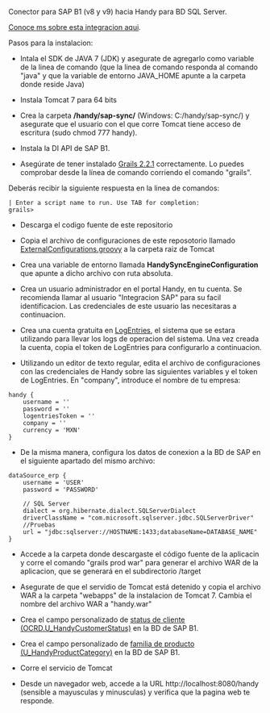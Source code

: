 Conector para SAP B1 (v8 y v9) hacia Handy para BD SQL Server.

[Conoce ms sobre esta integracion aqui](http://ayuda.handy.la/general/integracion-sap-b1-handy).

Pasos para la instalacion:

- Intala el SDK de JAVA 7 (JDK) y asegurate de agregarlo como variable de la linea de comando (que la linea de comando responda al comando "java" y que la variable de entorno JAVA_HOME apunte a la carpeta donde reside Java)

- Instala Tomcat 7 para 64 bits

- Crea la carpeta **/handy/sap-sync/** (Windows: C:/handy/sap-sync/) y asegurate que el usuario con el que corre Tomcat tiene acceso de escritura (sudo chmod 777 handy).

- Instala la DI API de SAP B1.

- Asegúrate de tener instalado [Grails 2.2.1](http://grails.org/download.html) correctamente. Lo puedes comprobar desde la línea de comando corriendo el comando "grails".

Deberás recibir la siguiente respuesta en la linea de comandos:
```
| Enter a script name to run. Use TAB for completion: 
grails> 
```

- Descarga el codigo fuente de este repositorio

- Copia el archivo de configuraciones de este reposotorio llamado [ExternalConfigurations.groovy](https://github.com/arturoojeda/handy-sap-b1-integration/blob/master/ExternalConfigurations.groovy) a la carpeta raiz de Tomcat

- Crea una variable de entorno llamada **HandySyncEngineConfiguration** que apunte a dicho archivo con ruta absoluta.

- Crea un usuario administrador en el portal Handy, en tu cuenta. Se recomienda llamar al usuario "Integracion SAP" para su facil identificacion. Las credenciales de este usuario las necesitaras a continuacion.

- Crea una cuenta gratuita en [LogEntries](https://logentries.com/), el sistema que se estara utilizando para llevar los logs de operacion del sistema. Una vez creada la cuenta, copia el token de LogEntries para configurarlo a continuacion.

- Utilizando un editor de texto regular, edita el archivo de configuraciones con las credenciales de Handy sobre las siguientes variables y el token de LogEntries. En "company", introduce el nombre de tu empresa:

```
handy {
    username = ''
    password = ''
    logentriesToken = ''
    company = ''
    currency = 'MXN'
}
```

- De la misma manera, configura los datos de conexion a la BD de SAP en el siguiente apartado del mismo archivo:

```
dataSource_erp {
    username = 'USER'
    password = 'PASSWORD'

    // SQL Server
    dialect = org.hibernate.dialect.SQLServerDialect
    driverClassName = "com.microsoft.sqlserver.jdbc.SQLServerDriver"
    //Pruebas
    url = "jdbc:sqlserver://HOSTNAME:1433;databaseName=DATABASE_NAME"
}
```

- Accede a la carpeta donde descargaste el código fuente de la aplicacin y corre el comando "grails prod war" para generar el archivo WAR de la aplicacion, que se generará en el subdirectorio /target

- Asegurate de que el servidio de Tomcat está detenido y copia el archivo WAR a la carpeta "webapps" de la instalacion de Tomcat 7. Cambia el nombre del archivo WAR a "handy.war"

- Crea el campo personalizado de [status de cliente (OCRD.U_HandyCustomerStatus)](http://ayuda.handy.la/general/integracion-sap-b1-handy) en la BD de SAP B1.

- Crea el campo personalizado de [familia de producto (U_HandyProductCategory)](http://ayuda.handy.la/general/integracion-sap-b1-handy) en la BD de SAP B1.

- Corre el servicio de Tomcat

- Desde un navegador web, accede a la URL http://localhost:8080/handy (sensible a mayusculas y minusculas) y verifica que la pagina web te responde.

